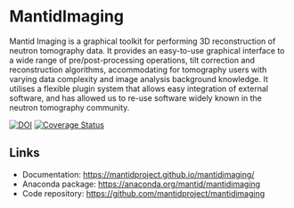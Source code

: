 # MantidImaging

Mantid Imaging is a graphical toolkit for performing 3D reconstruction of neutron tomography data. It provides an easy-to-use graphical interface to a wide range of pre/post-processing operations, tilt correction and reconstruction algorithms, accommodating for tomography users with varying data complexity and image analysis background knowledge. It utilises a flexible plugin system that allows easy integration of external software, and has allowed us to re-use software widely known in the neutron tomography community.

[![DOI](https://zenodo.org/badge/DOI/10.5281/zenodo.4728059.svg)](https://doi.org/10.5281/zenodo.4728059)
[![Coverage Status](https://coveralls.io/repos/github/mantidproject/mantidimaging/badge.svg?branch=main)](https://coveralls.io/github/mantidproject/mantidimaging?branch=main)

## Links

 - Documentation: https://mantidproject.github.io/mantidimaging/
 - Anaconda package: https://anaconda.org/mantid/mantidimaging
 - Code repository: https://github.com/mantidproject/mantidimaging
